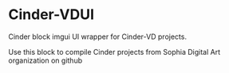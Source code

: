 Cinder-VDUI
===============

Cinder block imgui UI wrapper for Cinder-VD projects.

Use this block to compile Cinder projects from Sophia Digital Art organization on github
